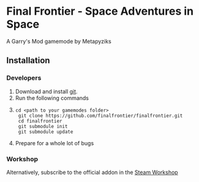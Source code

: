 # Final Frontier - Space Adventures in Space
A Garry's Mod gamemode by Metapyziks

## Installation

### Developers

1. Download and install [git](http://git-scm.com/).
1. Run the following commands
2.     cd <path to your gamemodes folder>
        git clone https://github.com/finalfrontier/finalfrontier.git
        cd finalfrontier
        git submodule init
        git submodule update

1. Prepare for a whole lot of bugs

### Workshop

Alternatively, subscribe to the official addon in the [Steam Workshop](http://steamcommunity.com/sharedfiles/filedetails/?id=282752490)
